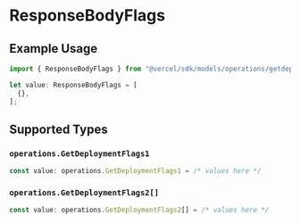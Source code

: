 # ResponseBodyFlags

## Example Usage

```typescript
import { ResponseBodyFlags } from "@vercel/sdk/models/operations/getdeployment.js";

let value: ResponseBodyFlags = [
  {},
];
```

## Supported Types

### `operations.GetDeploymentFlags1`

```typescript
const value: operations.GetDeploymentFlags1 = /* values here */
```

### `operations.GetDeploymentFlags2[]`

```typescript
const value: operations.GetDeploymentFlags2[] = /* values here */
```

